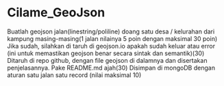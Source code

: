 # Cilame_GeoJson

Buatlah geojson jalan(linestring/poliline) doang satu desa / kelurahan dari kampung masing-masing(1 jalan nilainya 5 poin dengan maksimal 30 poin)
Jika sudah, silahkan di taruh di geojson.io apakah sudah keluar atau error (ini untuk memastikan geojson benar secara sintak dan semantik)(30)
Ditaruh di repo github, dengan file geojson di dalamnya dan disertakan penjelasannya. Pake README.md ajah(30)
Disimpan di mongoDB dengan aturan satu jalan satu record (nilai maksimal 10)
